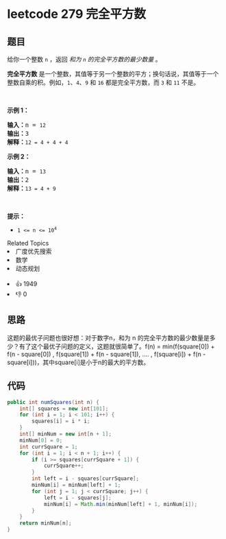 # leetcode 279 完全平方数

## 题目
<p>给你一个整数 <code>n</code> ，返回 <em>和为 <code>n</code> 的完全平方数的最少数量</em> 。</p>

<p><strong>完全平方数</strong> 是一个整数，其值等于另一个整数的平方；换句话说，其值等于一个整数自乘的积。例如，<code>1</code>、<code>4</code>、<code>9</code> 和 <code>16</code> 都是完全平方数，而 <code>3</code> 和 <code>11</code> 不是。</p>

<p>&nbsp;</p>

<p><strong>示例&nbsp;1：</strong></p>

<pre>
<strong>输入：</strong>n = <span><code>12</code></span>
<strong>输出：</strong>3 
<strong>解释：</strong><span><code>12 = 4 + 4 + 4</code></span></pre>

<p><strong>示例 2：</strong></p>

<pre>
<strong>输入：</strong>n = <span><code>13</code></span>
<strong>输出：</strong>2
<strong>解释：</strong><span><code>13 = 4 + 9</code></span></pre>

&nbsp;

<p><strong>提示：</strong></p>

<ul> 
 <li><code>1 &lt;= n &lt;= 10<sup>4</sup></code></li> 
</ul>

<div><div>Related Topics</div><div><li>广度优先搜索</li><li>数学</li><li>动态规划</li></div></div><br><div><li>👍 1949</li><li>👎 0</li></div>

## 思路

这题的最优子问题也很好想：对于数字n，和为 n 的完全平方数的最少数量是多少？有了这个最优子问题的定义，这题就很简单了。f(n) = min(f(square[0]) + f(n - square[0]) , f(square[1]) + f(n - square[1]), .... , f(square[i]) + f(n - square[i]))，其中square[i]是小于n的最大的平方数。

## 代码

```java
public int numSquares(int n) {
    int[] squares = new int[101];
    for (int i = 1; i < 101; i++) {
        squares[i] = i * i;
    }
    int[] minNum = new int[n + 1];
    minNum[0] = 0;
    int currSquare = 1;
    for (int i = 1; i < n + 1; i++) {
        if (i >= squares[currSquare + 1]) {
            currSquare++;
        }
        int left = i - squares[currSquare];
        minNum[i] = minNum[left] + 1;
        for (int j = 1; j < currSquare; j++) {
            left = i - squares[j];
            minNum[i] = Math.min(minNum[left] + 1, minNum[i]);
        }
    }
    return minNum[n];
}
```
